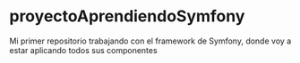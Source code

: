 # proyectoAprendiendoSymfony
Mi primer repositorio trabajando con el framework de Symfony, donde voy a estar aplicando todos sus componentes
